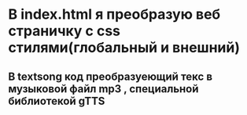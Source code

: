 # В index.html я преобразую веб страничку с css стилями(глобальный и внешний)
## В textsong код преобразуеющий текс в музыковой файл mp3 , специальной библиотекой gTTS